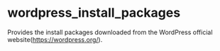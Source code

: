 # wordpress_install_packages
Provides the install packages downloaded from the WordPress official website(https://wordpress.org/).

